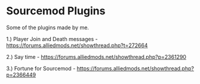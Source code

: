 # Sourcemod Plugins

Some of the plugins made by me.

1.) Player Join and Death messages - https://forums.alliedmods.net/showthread.php?t=272664

2.) Say time - https://forums.alliedmods.net/showthread.php?p=2361290 

3.) Fortune for Sourcemod - https://forums.alliedmods.net/showthread.php?p=2366449
